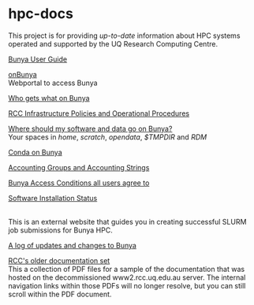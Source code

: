 # hpc-docs

This project is for providing _up-to-date_ information about HPC systems operated and supported by the UQ Research Computing Centre.

[Bunya User Guide](guides/Bunya-User-Guide.md)

[onBunya](guides/OnDemand-Guide.md)<br>
Webportal to access Bunya

[Who gets what on Bunya](guides/BunyaResourceDistribution.md)

[RCC Infrastructure Policies and Operational Procedures](policy/Policies.md)

[Where should my software and data go on Bunya?](guides/Bunya-UserData-Guide.md)<br>
Your spaces in *home*, *scratch*, *opendata*, *$TMPDIR* and *RDM*

[Conda on Bunya](guides/conda-environment.md)

[Accounting Groups and Accounting Strings](guides/Accounting-group-admin.md)

[Bunya Access Conditions all users agree to](https://github.com/UQ-RCC/hpc-docs/blob/main/policy/Bunya-Conditions-of-Access.md)

[Software Installation Status](guides/Software-Status.md)

<br>
This is an external website that guides you in creating successful SLURM job submissions for Bunya HPC.

[A log of updates and changes to Bunya](/Bunya-updates.md)

[RCC's older documentation set](https://rcc.uq.edu.au/rcc-user-guides-public)
<br>
This a collection of PDF files for a sample of the documentation that was hosted on the decommissioned www2.rcc.uq.edu.au server. The internal navigation links within those PDFs will no longer resolve, but you can still scroll within the PDF document. 
